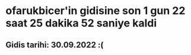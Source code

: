 # ofarukbicer'in gidisine son 1 gun 22 saat 25 dakika 52 saniye kaldi

## Gidis tarihi: 30.09.2022 :(